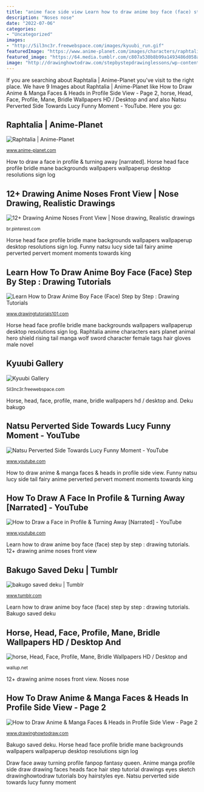 ```yaml
---
title: "anime face side view Learn how to draw anime boy face (face) step by step : drawing tutorials"
description: "Noses nose"
date: "2022-07-06"
categories:
- "Uncategorized"
images:
- "http://5il3nc3r.freewebspace.com/images/kyuubi_run.gif"
featuredImage: "https://www.anime-planet.com/images/characters/raphtalia-66508.jpg"
featured_image: "https://64.media.tumblr.com/c807a530b8b99a1493486d058a5afbfc/d6964677f0b4d7cb-d6/s1280x1920/a80be19acf9756544d5316404f10c420d013748c.png"
image: "http://drawinghowtodraw.com/stepbystepdrawinglessons/wp-content/uploads/2010/01/07-profile-faces1.png"
---
```


If you are searching about Raphtalia | Anime-Planet you've visit to the right place. We have 9 Images about Raphtalia | Anime-Planet like How to Draw Anime &amp; Manga Faces &amp; Heads in Profile Side View - Page 2, horse, Head, Face, Profile, Mane, Bridle Wallpapers HD / Desktop and and also Natsu Perverted Side Towards Lucy Funny Moment - YouTube. Here you go:

## Raphtalia | Anime-Planet

![Raphtalia | Anime-Planet](https://www.anime-planet.com/images/characters/raphtalia-66508.jpg "12+ drawing anime noses front view")

<small>www.anime-planet.com</small>

How to draw a face in profile &amp; turning away [narrated]. Horse head face profile bridle mane backgrounds wallpapers wallpaperup desktop resolutions sign log

## 12+ Drawing Anime Noses Front View | Nose Drawing, Realistic Drawings

![12+ Drawing Anime Noses Front View | Nose drawing, Realistic drawings](https://i.pinimg.com/736x/89/3c/12/893c123eb492bab7be4ab227686fc8e9.jpg "Horse, head, face, profile, mane, bridle wallpapers hd / desktop and")

<small>br.pinterest.com</small>

Horse head face profile bridle mane backgrounds wallpapers wallpaperup desktop resolutions sign log. Funny natsu lucy side tail fairy anime perverted pervert moment moments towards king

## Learn How To Draw Anime Boy Face (Face) Step By Step : Drawing Tutorials

![Learn How to Draw Anime Boy Face (Face) Step by Step : Drawing Tutorials](https://cdn-0.drawingtutorials101.com/drawing-tutorials/Drawing-Basics/Face/anime-boy-face/how-to-draw-Anime-Boy-Face-step-5.png "Raphtalia anime characters ears planet animal hero shield rising tail manga wolf sword character female tags hair gloves male novel")

<small>www.drawingtutorials101.com</small>

Horse head face profile bridle mane backgrounds wallpapers wallpaperup desktop resolutions sign log. Raphtalia anime characters ears planet animal hero shield rising tail manga wolf sword character female tags hair gloves male novel

## Kyuubi Gallery

![Kyuubi Gallery](http://5il3nc3r.freewebspace.com/images/kyuubi_run.gif "Natsu perverted side towards lucy funny moment")

<small>5il3nc3r.freewebspace.com</small>

Horse, head, face, profile, mane, bridle wallpapers hd / desktop and. Deku bakugo

## Natsu Perverted Side Towards Lucy Funny Moment - YouTube

![Natsu Perverted Side Towards Lucy Funny Moment - YouTube](http://i1.ytimg.com/vi/gF6sFMG0xh0/maxresdefault.jpg "Deku bakugo")

<small>www.youtube.com</small>

How to draw anime &amp; manga faces &amp; heads in profile side view. Funny natsu lucy side tail fairy anime perverted pervert moment moments towards king

## How To Draw A Face In Profile &amp; Turning Away [Narrated] - YouTube

![How to Draw a Face in Profile &amp; Turning Away [Narrated] - YouTube](http://i.ytimg.com/vi/rHPFv8HeYfQ/hqdefault.jpg "Kyuubi gallery")

<small>www.youtube.com</small>

Learn how to draw anime boy face (face) step by step : drawing tutorials. 12+ drawing anime noses front view

## Bakugo Saved Deku | Tumblr

![bakugo saved deku | Tumblr](https://64.media.tumblr.com/c807a530b8b99a1493486d058a5afbfc/d6964677f0b4d7cb-d6/s1280x1920/a80be19acf9756544d5316404f10c420d013748c.png "Funny natsu lucy side tail fairy anime perverted pervert moment moments towards king")

<small>www.tumblr.com</small>

Learn how to draw anime boy face (face) step by step : drawing tutorials. Bakugo saved deku

## Horse, Head, Face, Profile, Mane, Bridle Wallpapers HD / Desktop And

![horse, Head, Face, Profile, Mane, Bridle Wallpapers HD / Desktop and](https://wallup.net/wp-content/uploads/2019/09/220505-horse-head-face-profile-mane-bridle.jpg "Draw face away turning profile fanpop fantasy queen")

<small>wallup.net</small>

12+ drawing anime noses front view. Noses nose

## How To Draw Anime &amp; Manga Faces &amp; Heads In Profile Side View - Page 2

![How to Draw Anime &amp; Manga Faces &amp; Heads in Profile Side View - Page 2](http://drawinghowtodraw.com/stepbystepdrawinglessons/wp-content/uploads/2010/01/07-profile-faces1.png "Draw face away turning profile fanpop fantasy queen")

<small>www.drawinghowtodraw.com</small>

Bakugo saved deku. Horse head face profile bridle mane backgrounds wallpapers wallpaperup desktop resolutions sign log

Draw face away turning profile fanpop fantasy queen. Anime manga profile side draw drawing faces heads face hair step tutorial drawings eyes sketch drawinghowtodraw tutorials boy hairstyles eye. Natsu perverted side towards lucy funny moment
